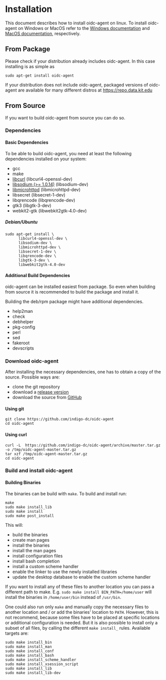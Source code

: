 # Installation

This document describes how to install oidc-agent on linux. To install oidc-agent on Windows or MacOS refer to
the  [Windows documentation](windows/installation.md) and [MacOS documentation](macos/installation.md), respectively.

## From Package

Please check if your distribution already includes oidc-agent. In this case installing is as simple as

```terminal
sudo apt-get install oidc-agent
```

If your distribution does not include oidc-agent, packaged versions of oidc-agent are available for many different
distros at https://repo.data.kit.edu

## From Source

If you want to build oidc-agent from source you can do so.

### Dependencies

#### Basic Dependencies

To be able to build oidc-agent, you need at least the following dependencies installed on your system:

- gcc
- make
- [libcurl](https://curl.haxx.se/libcurl/) (libcurl4-openssl-dev)
- [libsodium (>= 1.0.14)](https://download.libsodium.org/doc/) (libsodium-dev)
- [libmicrohttpd](https://www.gnu.org/software/libmicrohttpd/) (libmicrohttpd-dev)
- libsecret (libsecret-1-dev)
- libqrencode (libqrencode-dev)
- gtk3 (libgtk-3-dev)
- webkit2-gtk (libwebkit2gtk-4.0-dev)

##### Debian/Ubuntu

```
sudo apt-get install \
      libcurl4-openssl-dev \
      libsodium-dev \
      libmicrohttpd-dev \
      libsecret-1-dev \
      libqrencode-dev \
      libgtk-3-dev \
      libwebkit2gtk-4.0-dev
```

#### Additional Build Dependencies

oidc-agent can be installed easiest from package. So even when building from source it is recommended to build the
package and install it.

Building the deb/rpm package might have additional dependencies.

- help2man
- check
- debhelper
- pkg-config
- perl
- sed
- fakeroot
- devscripts

### Download oidc-agent

After installing the necessary dependencies, one has to obtain a copy of the source. Possible ways are:

- clone the git repository
- download a [release version](https://github.com/indigo-dc/oidc-agent/releases)
- download the source from [GitHub](https://github.com/indigo-dc/oidc-agent)

#### Using git

```
git clone https://github.com/indigo-dc/oidc-agent
cd oidc-agent
```

#### Using curl

```
curl -L  https://github.com/indigo-dc/oidc-agent/archive/master.tar.gz -o /tmp/oidc-agent-master.tar.gz
tar xzf /tmp/oidc-agent-master.tar.gz
cd oidc-agent
```

### Build and install oidc-agent

#### Building Binaries

The binaries can be build with `make`. To build and install run:

```
make
sudo make install_lib
sudo make install
sudo make post_install
```

This will:

- build the binaries
- create man pages
- install the binaries
- install the man pages
- install configuration files
- install bash completion
- install a custom scheme handler
- enable the linker to use the newly installed libraries
- update the desktop database to enable the custom scheme handler

If you want to install any of these files to another location you can pass a different path to make.
E.g. `sudo make install BIN_PATH=/home/user` will install the binaries in
`/home/user/bin` instead of `/usr/bin`.

One could also run only `make` and manually copy the necessary files to another location and / or add the binaries'
location to `PATH`. However, this is not recommend, because some files have to be placed at specific locations or
additional configuration is needed. But it is also possible to install only a subset of all files, by calling the
different `make install_`
rules. Available targets are:

```
sudo make install_bin
sudo make install_man
sudo make install_conf
sudo make install_bash
sudo make install_scheme_handler
sudo make install_xsession_script
sudo make install_lib
sudo make install_lib-dev
```
